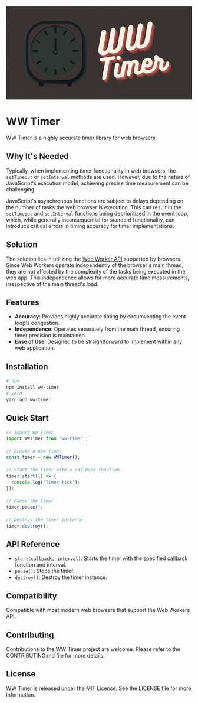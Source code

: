 ![WW Timer](./banner.jpg)
# WW Timer
WW Timer is a highly accurate timer library for web browsers.

## Why It's Needed
Typically, when implementing timer functionality in web browsers, the `setTimeout` or `setInterval` methods are used. However, due to the nature of JavaScript's execution model, achieving precise time measurement can be challenging.

JavaScript's asynchronous functions are subject to delays depending on the number of tasks the web browser is executing. This can result in the `setTimeout` and `setInterval` functions being deprioritized in the event loop, which, while generally inconsequential for standard functionality, can introduce critical errors in timing accuracy for timer implementations.

## Solution
The solution lies in utilizing the [Web Worker API](https://developer.mozilla.org/en-US/docs/Web/API/Web_Workers_API) supported by browsers. Since Web Workers operate independently of the browser's main thread, they are not affected by the complexity of the tasks being executed in the web app. This independence allows for more accurate time measurements, irrespective of the main thread's load.

## Features
- **Accuracy**: Provides highly accurate timing by circumventing the event loop's congestion.
- **Independence**: Operates separately from the main thread, ensuring timer precision is maintained.
- **Ease of Use**: Designed to be straightforward to implement within any web application.

## Installation
```sh
# npm
npm install ww-timer
# yarn
yarn add ww-timer
```

## Quick Start
```javascript
// Import WW Timer
import WWTimer from 'ww-timer';

// Create a new timer
const timer = new WWTimer();

// Start the timer with a callback function
timer.start(() => {
  console.log('Timer tick');
});

// Pause the timer
timer.pause();

// Destroy the timer instance
timer.destroy();
```

## API Reference
- `start(callback, interval)`: Starts the timer with the specified callback function and interval.
- `pause()`: Stops the timer.
- `destroy()`: Destroy the timer instance.

## Compatibility
Compatible with most modern web browsers that support the Web Workers API.

## Contributing
Contributions to the WW Timer project are welcome. Please refer to the CONTRIBUTING.md file for more details.

## License
WW Timer is released under the MIT License. See the LICENSE file for more information.
